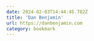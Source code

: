 ```yaml
---
date: 2024-02-03T14:44:45.782Z
title: 'Dan Benjamin'
url: https://danbenjamin.com
category: bookmark
---
```

